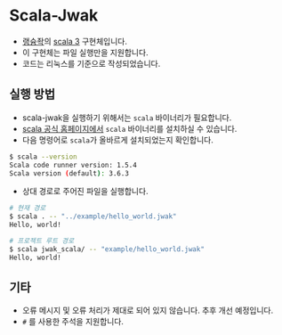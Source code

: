 # Scala-Jwak

- [랭슝좍](https://github.com/nabibear33/Lang-shung-jwak)의
  [scala 3](https://www.scala-lang.org/) 구현체입니다.
- 이 구현체는 파일 실행만을 지원합니다.
- 코드는 리눅스를 기준으로 작성되었습니다.

## 실행 방법

- scala-jwak을 실행하기 위해서는 `scala` 바이너리가 필요합니다.
- [scala 공식 홈페이지에서](https://www.scala-lang.org/download/) `scala`
  바이너리를 설치하실 수 있습니다.
- 다음 명령어로 `scala`가 올바르게 설치되었는지 확인합니다.

```sh
$ scala --version
Scala code runner version: 1.5.4
Scala version (default): 3.6.3
```

- 상대 경로로 주어진 파일을 실행합니다.

```sh
# 현재 경로
$ scala . -- "../example/hello_world.jwak"
Hello, world!

# 프로젝트 루트 경로
$ scala jwak_scala/ -- "example/hello_world.jwak"
Hello, world!
```

## 기타

- 오류 메시지 및 오류 처리가 제대로 되어 있지 않습니다. 추후 개선 예정입니다.
- `#` 를 사용한 주석을 지원합니다.
